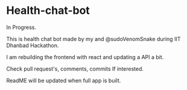 # Health-chat-bot

In Progress. 

This is health chat bot made by my and @sudoVenomSnake during IIT Dhanbad Hackathon. 

I am rebuilding the frontend with react and updating a API a bit. 

Check pull request's, comments, commits If interested. 

ReadME will be updated when full app is built. 
